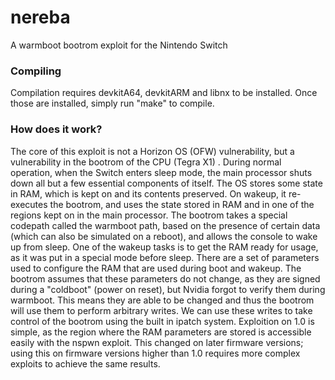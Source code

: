 # nereba
A warmboot bootrom exploit for the Nintendo Switch

### Compiling
Compilation requires devkitA64, devkitARM and libnx to be installed. Once those are installed, simply run "make" to compile.

### How does it work?
The core of this exploit is not a Horizon OS (OFW) vulnerability, but a vulnerability in the bootrom of the CPU (Tegra X1) . During normal operation, when the Switch enters sleep mode, the main processor shuts down all but a few essential components of itself. The OS stores some state in RAM, which is kept on and its contents preserved. On wakeup, it re-executes the bootrom, and uses the state stored in RAM and in one of the regions kept on in the main processor. The bootrom takes a special codepath called the warmboot path, based on the presence of certain data (which can also be simulated on a reboot), and allows the console to wake up from sleep. One of the wakeup tasks is to get the RAM ready for usage, as it was put in a special mode before sleep. There are a set of parameters used to configure the RAM that are used during boot and wakeup. The bootrom assumes that these parameters do not change, as they are signed during a "coldboot" (power on reset), but Nvidia forgot to verify them during warmboot. This means they are able to be changed and thus the bootrom will use them to perform arbitrary writes. We can use these writes to take control of the bootrom using the built in ipatch system. Exploition on 1.0 is simple, as the region where the RAM parameters are stored is accessible easily with the nspwn exploit. This changed on later firmware versions; using this on firmware versions higher than 1.0 requires more complex exploits to achieve the same results.

